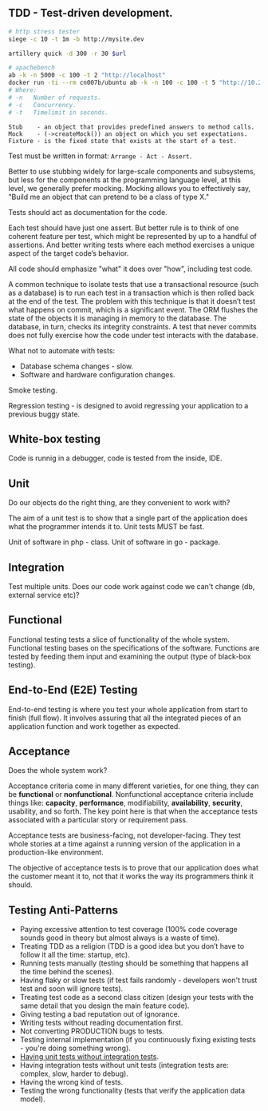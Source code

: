 TDD - Test-driven development.
-

````sh
# http stress tester
siege -c 10 -t 1m -b http://mysite.dev

artillery quick -d 300 -r 30 $url

# apachebench
ab -k -n 5000 -c 100 -t 2 "http://localhost"
docker run -ti --rm cn007b/ubuntu ab -k -n 100 -c 100 -t 5 "http://10.254.254.254:8080/9"
# Where:
# -n   Number of requests.
# -c   Concurrency.
# -t   Timelimit in seconds.

````
````
Stub    - an object that provides predefined answers to method calls.
Mock    - (->createMock()) an object on which you set expectations.
Fixture - is the fixed state that exists at the start of a test.
````

Test must be written in format: `Arrange - Act - Assert`.

Better to use stubbing widely for large-scale components and subsystems,
but less for the components at the programming language level,
at this level, we generally prefer mocking.
Mocking allows you to effectively say, "Build me an object that can pretend to be a class of type X."

Tests should act as documentation for the code.

Each test should have just one assert.
But better rule is to think of one coherent feature per test,
which might be represented by up to a handful of assertions.
And better writing tests where each method exercises a unique aspect of the target code’s behavior.

All code should emphasize "what" it does over "how", including test code.

A common technique to isolate tests that use a transactional resource (such as a database)
is to run each test in a transaction which is then rolled back at the end of the test.
The problem with this technique is that it doesn’t test what happens on commit, which is a significant event.
The ORM flushes the state of the objects it is managing in memory to the database.
The database, in turn, checks its integrity constraints.
A test that never commits does not fully exercise how the code under test interacts with the database.

What not to automate with tests:
* Database schema changes - slow.
* Software and hardware configuration changes.

Smoke testing.

Regression testing - is designed to avoid regressing your application to a previous buggy state.

## White-box testing

Code is runnig in a debugger, code is tested from the inside, IDE.

## Unit

Do our objects do the right thing, are they convenient to work with?

The aim of a unit test is to show that a single part of the application does what the programmer intends it to.
Unit tests MUST be fast.

Unit of software in php - class.
Unit of software in go - package.

## Integration

Test multiple units.
Does our code work against code we can't change (db, external service etc)?

## Functional

Functional testing tests a slice of functionality of the whole system.
Functional testing bases on the specifications of the software.
Functions are tested by feeding them input and examining the output (type of black-box testing).

## End-to-End (E2E) Testing

End-to-end testing is where you test your whole application from start to finish (full flow).
It involves assuring that all the integrated pieces of an application function and work together as expected.

## Acceptance

Does the whole system work?

Acceptance criteria come in many different varieties, for one thing, they can be **functional** or **nonfunctional**.
Nonfunctional acceptance criteria include things like:
**capacity**, **performance**, modifiability, **availability**, **security**, usability, and so forth.
The key point here is that when the acceptance tests associated with a particular story or requirement pass.

Acceptance tests are business-facing, not developer-facing.
They test whole stories at a time against a running version of the application in a production-like environment.

The objective of acceptance tests is to prove that our application does
what the customer meant it to, not that it works the way its programmers think it should.

## Testing Anti-Patterns

* Paying excessive attention to test coverage
  (100% code coverage sounds good in theory but almost always is a waste of time).
* Treating TDD as a religion (TDD is a good idea but you don’t have to follow it all the time: startup, etc).
* Running tests manually (testing should be something that happens all the time behind the scenes).
* Having flaky or slow tests (if test fails randomly - developers won't trust test and soon will ignore tests).
* Treating test code as a second class citizen
  (design your tests with the same detail that you design the main feature code).
* Giving testing a bad reputation out of ignorance.
* Writing tests without reading documentation first.
* Not converting PRODUCTION bugs to tests.
* Testing internal implementation (if you continuously fixing existing tests - you're doing something wrong).
* [Having unit tests without integration tests](https://monosnap.com/file/ctZy5mvYR76aq5QTEI71TuBCNtYanK).
* Having integration tests without unit tests (integration tests are: complex, slow, harder to debug).
* Having the wrong kind of tests.
* Testing the wrong functionality (tests that verify the application data model).
